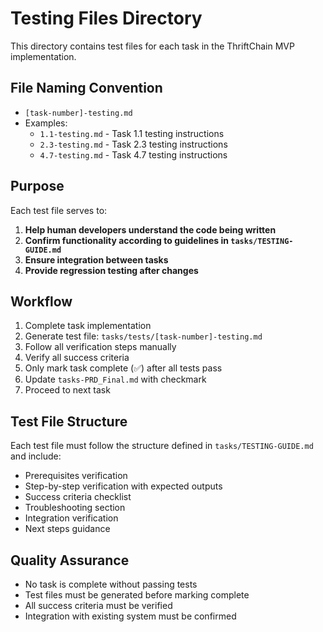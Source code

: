 # Testing Files Directory

This directory contains test files for each task in the ThriftChain MVP implementation.

## File Naming Convention

- `[task-number]-testing.md`
- Examples:
  - `1.1-testing.md` - Task 1.1 testing instructions
  - `2.3-testing.md` - Task 2.3 testing instructions
  - `4.7-testing.md` - Task 4.7 testing instructions

## Purpose

Each test file serves to:
1. **Help human developers understand the code being written**
2. **Confirm functionality according to guidelines in `tasks/TESTING-GUIDE.md`**
3. **Ensure integration between tasks**
4. **Provide regression testing after changes**

## Workflow

1. Complete task implementation
2. Generate test file: `tasks/tests/[task-number]-testing.md`
3. Follow all verification steps manually
4. Verify all success criteria
5. Only mark task complete (✅) after all tests pass
6. Update `tasks-PRD_Final.md` with checkmark
7. Proceed to next task

## Test File Structure

Each test file must follow the structure defined in `tasks/TESTING-GUIDE.md` and include:
- Prerequisites verification
- Step-by-step verification with expected outputs
- Success criteria checklist
- Troubleshooting section
- Integration verification
- Next steps guidance

## Quality Assurance

- No task is complete without passing tests
- Test files must be generated before marking complete
- All success criteria must be verified
- Integration with existing system must be confirmed
